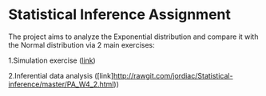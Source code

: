 # Statistical Inference Assignment

The project aims to analyze the Exponential distribution and compare it with the Normal distribution via 2 main exercises:

   1.Simulation exercise ([link](http://rawgit.com/jordiac/Statistical-inference/master/PA_W4_1.html))
    
   2.Inferential data analysis ([link]http://rawgit.com/jordiac/Statistical-inference/master/PA_W4_2.html))
